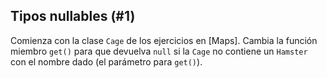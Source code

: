 ## Tipos nullables (#1)

Comienza con la clase `Cage` de los ejercicios en [Maps]. Cambia la función miembro `get()` para que devuelva `null` si la `Cage` no contiene un `Hamster` con el nombre dado (el parámetro para `get()`).